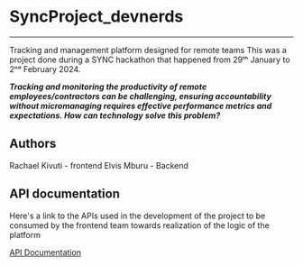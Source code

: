 # SyncProject_devnerds

---

Tracking and management platform designed for remote teams
This was a project done during a SYNC hackathon that happened from 29ᵗʰ January to 2ⁿᵈ February 2024.

***Tracking and monitoring the productivity of remote employees/contractors can be challenging, ensuring accountability without micromanaging requires effective performance metrics and expectations. How can technology solve this problem?***

## Authors
Rachael Kivuti - frontend
Elvis Mburu - Backend

## API documentation

Here's a link to the APIs used in the development of the project to be consumed by the frontend team towards realization of the logic of the platform

[API Documentation](https://documenter.getpostman.com/view/26785634/2sA2r3YkbX)
